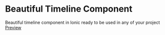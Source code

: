 # Beautiful Timeline Component
Beautiful timeline component in Ionic ready to be used in any of your project
[Preview](https://lohanitech.github.io/ion-timeline)
